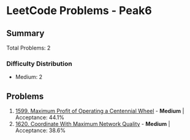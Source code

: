 # LeetCode Problems - Peak6

## Summary
Total Problems: 2

### Difficulty Distribution

- Medium: 2

## Problems

1. [1599. Maximum Profit of Operating a Centennial Wheel](https://leetcode.com/problems/maximum-profit-of-operating-a-centennial-wheel/) - **Medium** | Acceptance: 44.1%
2. [1620. Coordinate With Maximum Network Quality](https://leetcode.com/problems/coordinate-with-maximum-network-quality/) - **Medium** | Acceptance: 38.6%